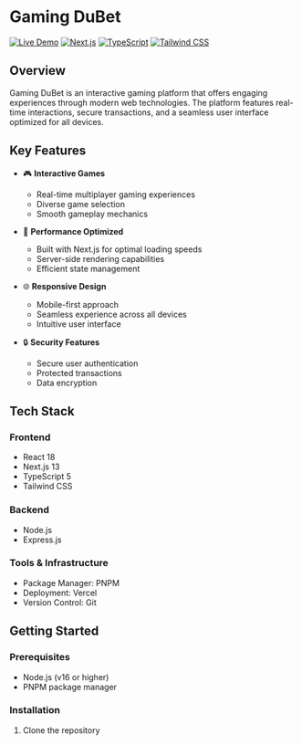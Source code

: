 # Gaming DuBet

[![Live Demo](https://img.shields.io/badge/Live-Demo-brightgreen)](https://gaming-dubet.vercel.app/)
[![Next.js](https://img.shields.io/badge/Next.js-13-black)](https://nextjs.org/)
[![TypeScript](https://img.shields.io/badge/TypeScript-5-blue)](https://www.typescriptlang.org/)
[![Tailwind CSS](https://img.shields.io/badge/Tailwind-CSS-38B2AC)](https://tailwindcss.com/)

## Overview

Gaming DuBet is an interactive gaming platform that offers engaging experiences through modern web technologies. The platform features real-time interactions, secure transactions, and a seamless user interface optimized for all devices.

## Key Features

- 🎮 **Interactive Games**
  - Real-time multiplayer gaming experiences
  - Diverse game selection
  - Smooth gameplay mechanics

- 🚀 **Performance Optimized**
  - Built with Next.js for optimal loading speeds
  - Server-side rendering capabilities
  - Efficient state management

- 🌐 **Responsive Design**
  - Mobile-first approach
  - Seamless experience across all devices
  - Intuitive user interface

- 🔒 **Security Features**
  - Secure user authentication
  - Protected transactions
  - Data encryption
  
## Tech Stack

### Frontend
- React 18
- Next.js 13
- TypeScript 5
- Tailwind CSS

### Backend
- Node.js
- Express.js

### Tools & Infrastructure
- Package Manager: PNPM
- Deployment: Vercel
- Version Control: Git

## Getting Started

### Prerequisites
- Node.js (v16 or higher)
- PNPM package manager

### Installation

1. Clone the repository
